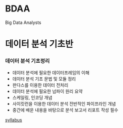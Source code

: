 # BDAA
Big Data Analysts


# 데이터 분석 기초반

### 데이터 분석 기초정리

- 데이터 분석에 필요한 데이터프레임의 이해
- 데이터 분석 기초 문법 및 모듈 정리
- 판다스를 이용한 데이터 전처리
- 데이터 분석에 필요한 넘파이 원리 요약
- 스케일링, 인코딩 개념
- 사이킷런을 이용한 데이터 분석 전반적인 파이프라인 개념
- 중간에 배운 내용을 바탕으로 분석 보고서 리포트 작성 필수

[syllabus ](https://www.notion.so/464a24ce1bd84b388bbc9783e16e613a)
